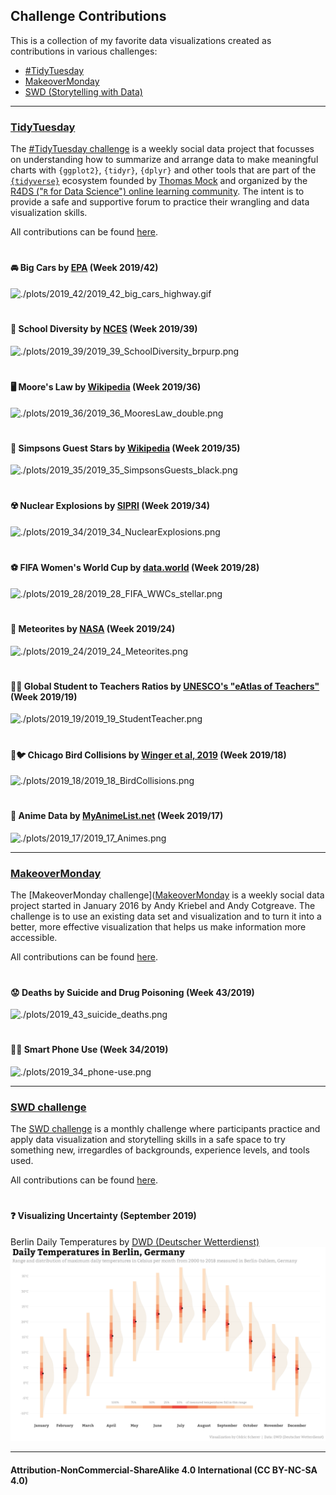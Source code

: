 ## Challenge Contributions
This is a collection of my favorite data visualizations created as contributions in various challenges:

* [#TidyTuesday](#tidytuesday)
* [MakeoverMonday](#makeovermonday)
* [SWD (Storytelling with Data)](#swdchallenge)

***

### [TidyTuesday](#tidytuesday)
The [#TidyTuesday challenge](https://github.com/rfordatascience/tidytuesday) is a weekly social data project that focusses on understanding how to summarize and arrange data to make meaningful charts with `{ggplot2}`, `{tidyr}`, `{dplyr}` and other tools that are part of the [`{tidyverse}`](https://www.tidyverse.org/) ecosystem founded by [Thomas Mock](https://thomasmock.netlify.com/) and organized by the [R4DS ("`R` for Data Science") online learning community](https://twitter.com/r4dscommunity). The intent is to provide a safe and supportive forum to practice their wrangling and data visualization skills.

All contributions can be found [here](https://github.com/Z3tt/TidyTuesday/).

#

#### 🚘 Big Cars by [EPA](https://www.fueleconomy.gov/feg/download.shtml) (Week 2019/42)
![./plots/2019_42/2019_42_big_cars_highway.gif](https://github.com/Z3tt/TidyTuesday/blob/master/plots/2019_42/2019_42_big_cars_highway.gif)

#

#### 🏫️ School Diversity by [NCES](https://nces.ed.gov/ccd/pubschuniv.asp) (Week 2019/39)
![./plots/2019_39/2019_39_SchoolDiversity_brpurp.png](https://github.com/Z3tt/TidyTuesday/blob/master/plots/2019_39/2019_39_SchoolDiversity_brpurp.png)

#

#### 🖥️ Moore's Law by [Wikipedia](https://en.wikipedia.org/wiki/Transistor_count) (Week 2019/36)
![./plots/2019_36/2019_36_MooresLaw_double.png](https://github.com/Z3tt/TidyTuesday/blob/master/plots/2019_36/2019_36_MooresLaw_double.png)

#

#### 💛 Simpsons Guest Stars by [Wikipedia](https://en.wikipedia.org/wiki/List_of_The_Simpsons_guest_stars) (Week 2019/35)
![./plots/2019_35/2019_35_SimpsonsGuests_black.png](https://github.com/Z3tt/TidyTuesday/blob/master/plots/2019_35/2019_35_SimpsonsGuests_black.png)

#

#### ☢️ Nuclear Explosions by [SIPRI](https://github.com/data-is-plural/nuclear-explosions/blob/master/documents/sipri-report-original.pdf) (Week 2019/34)
![./plots/2019_34/2019_34_NuclearExplosions.png](https://github.com/Z3tt/TidyTuesday/blob/master/plots/2019_34/2019_34_NuclearExplosions.png)

#

#### ⚽ FIFA Women's World Cup by [data.world](https://data.world/sportsvizsunday/womens-world-cup-data) (Week 2019/28)
![./plots/2019_28/2019_28_FIFA_WWCs_stellar.png](https://github.com/Z3tt/TidyTuesday/blob/master/plots/2019_28/2019_28_FIFA_WWCs_stellar.png)

#

#### 🌠 Meteorites by [NASA](https://data.nasa.gov/Space-Science/Meteorite-Landings/gh4g-9sfh/data) (Week 2019/24)
![./plots/2019_24/2019_24_Meteorites.png](https://github.com/Z3tt/TidyTuesday/blob/master/plots/2019_24/2019_24_Meteorites.png)

#

#### 👨‍🏫 Global Student to Teachers Ratios by [UNESCO's "eAtlas of Teachers"](http://data.uis.unesco.org/index.aspx?queryid=180) (Week 2019/19)
![./plots/2019_19/2019_19_StudentTeacher.png](https://github.com/Z3tt/TidyTuesday/blob/master/plots/2019_19/2019_19_StudentTeacher.png)

#

#### 🏨🐦 Chicago Bird Collisions by [Winger et al, 2019](https://doi.org/10.1098/rspb.2019.0364) (Week 2019/18)
![./plots/2019_18/2019_18_BirdCollisions.png](https://github.com/Z3tt/TidyTuesday/blob/master/plots/2019_18/2019_18_BirdCollisions.png)

#

#### 🐉 Anime Data by [MyAnimeList.net](https://myanimelist.net/) (Week 2019/17)
![./plots/2019_17/2019_17_Animes.png](https://github.com/Z3tt/TidyTuesday/blob/master/plots/2019_17/2019_17_animes.png)

***

### [MakeoverMonday](#makeovermonday)
The [MakeoverMonday challenge]([MakeoverMonday](https://www.makeovermonday.co.uk/) is a weekly social data project started in January 2016 by Andy Kriebel and Andy Cotgreave. The challenge is to use an existing data set and visualization and to turn it into a better, more effective visualization that helps us make information more accessible.

All contributions can be found [here](https://github.com/Z3tt/MakeoverMonday/).

#

#### ⁠😟 Deaths by Suicide and Drug Poisoning (Week 43/2019)
![./plots/2019_43_suicide_deaths.png](https://github.com/Z3tt/MakeoverMonday/blob/master/plots/2019_43_suicide_deaths.png)

#

#### ⁠📱📴 Smart Phone Use (Week 34/2019)
![./plots/2019_34_phone-use.png](https://github.com/Z3tt/MakeoverMonday/blob/master/plots/2019_34_phone-use.png)

***

### [SWD challenge](#swdchallenge)
The [SWD challenge](http://www.storytellingwithdata.com/swdchallenge) is a monthly challenge where participants practice and apply data visualization and storytelling skills in a safe space to try something new, irregardles of backgrounds, experience levels, and tools used.

All contributions can be found [here](https://github.com/Z3tt/SWDchallenge/).

#

#### ❓ Visualizing Uncertainty (September 2019)
 Berlin Daily Temperatures by [DWD (Deutscher Wetterdienst)](https://www.dwd.de/DE/leistungen/klimadatendeutschland/klarchivtagmonat.html)<br>
![./plots/2019_09/SWD_2019_09_Uncertainty.png](https://github.com/Z3tt/SWDchallenge/blob/master/plots/2019_09/SWD_2019_09_Uncertainty.png)

***

#### Attribution-NonCommercial-ShareAlike 4.0 International (CC BY-NC-SA 4.0)
<div style="width:300px; height:200px">
<img src=https://camo.githubusercontent.com/00f7814990f36f84c5ea74cba887385d8a2f36be/68747470733a2f2f646f63732e636c6f7564706f7373652e636f6d2f696d616765732f63632d62792d6e632d73612e706e67 alt="" height="42">
</div>
